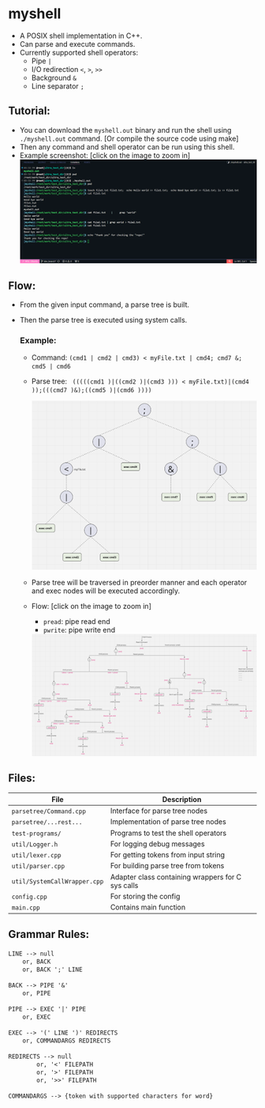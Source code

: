 # myshell
- A POSIX shell implementation in C++.
- Can parse and execute commands.
- Currently supported shell operators: 
    - Pipe `|`
    - I/O redirection `<`, `>`, `>>`
    - Background `&`
    - Line separator `;`



## Tutorial:
- You can download the `myshell.out` binary and run the shell using `./myshell.out` command. [Or compile the source code using make]
- Then any command and shell operator can be run using this shell.
- Example screenshot: [click on the image to zoom in]
    <img src='readme-files/shell_screenshot.png'>



## Flow:
- From the given input command, a parse tree is built.
- Then the parse tree is executed using system calls.

    ### Example:
    - Command: `(cmd1 | cmd2 | cmd3) < myFile.txt | cmd4; cmd7 &; cmd5 | cmd6`
    - Parse tree: ` (((((cmd1 )|((cmd2 )|(cmd3 ))) < myFile.txt)|(cmd4 ));(((cmd7 )&);((cmd5 )|(cmd6 ))))`
    
        <img src="readme-files/parsetree2..png">

    - Parse tree will be traversed in preorder manner and each operator and exec nodes will be executed accordingly.
    - Flow: [click on the image to zoom in]
        - `pread`: pipe read end
        - `pwrite`: pipe write end
          
        <img src="readme-files/shell_flow.png">

## Files:
| File | Description |
|----------|----------|
| `parsetree/Command.cpp` | Interface for parse tree nodes |
| `parsetree/...rest...` | Implementation of parse tree nodes |
| `test-programs/` | Programs to test the shell operators |
| `util/Logger.h` | For logging debug messages |
| `util/lexer.cpp` | For getting tokens from input string |
| `util/parser.cpp` | For building parse tree from tokens |
| `util/SystemCallWrapper.cpp` | Adapter class containing wrappers for C sys calls |
| `config.cpp` | For storing the config |
| `main.cpp` | Contains main function |

## Grammar Rules:
```
LINE --> null
    or, BACK
    or, BACK ';' LINE

BACK --> PIPE '&'
    or, PIPE

PIPE --> EXEC '|' PIPE
    or, EXEC

EXEC --> '(' LINE ')' REDIRECTS
    or, COMMANDARGS REDIRECTS

REDIRECTS --> null
        or, '<' FILEPATH
        or, '>' FILEPATH
        or, '>>' FILEPATH 

COMMANDARGS --> {token with supported characters for word}
```